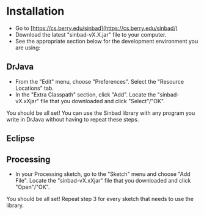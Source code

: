 # Installation

- Go to [https://cs.berry.edu/sinbad](https://cs.berry.edu/sinbad/)
- Download the latest "sinbad-vX.X.jar" file to your computer.
- See the appropriate section below for the development environment you are using:


## DrJava

- From the "Edit" menu, choose "Preferences". Select the "Resource Locations" tab. 
- In the "Extra Classpath" section, click "Add". Locate the "sinbad-vX.xXjar" file that you downloaded and click "Select"/"OK".

You should be all set! You can use the Sinbad library with any program you write in DrJava without having to repeat these steps.



## Eclipse




## Processing

- In your Processing sketch, go to the "Sketch" menu and choose "Add File". 
Locate the "sinbad-vX.xXjar" file that you downloaded and click "Open"/"OK".

You should be all set! Repeat step 3 for every sketch that needs to use the library.



